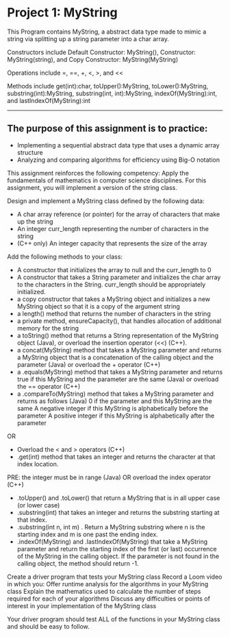 # Project 1: MyString
This Program contains MyString, a abstract data type made to mimic a string via splitting up a string parameter into a char array.

Constructors include Default Constructor: MyString(), Constructor: MyString(string), and Copy Constructor: MyString(MyString)

Operations include =, ==, +, <, >, and <<

Methods include get(int):char, toUpper():MyString, toLower():MyString, substring(int):MyString, substring(int, int):MyString, indexOf(MyString):int, and lastIndexOf(MyString):int

---

## The purpose of this assignment is to practice:
* Implementing a sequential abstract data type that uses a dynamic array structure
* Analyzing and comparing algorithms for efficiency using Big-O notation

This assignment reinforces the following competency: Apply the fundamentals of mathematics in computer science disciplines.
For this assignment, you will implement a version of the string class.    

Design and implement a MyString class defined by the following data:
* A char array reference (or pointer) for the array of characters that make up the string
* An integer curr_length representing the number of characters in the string
* (C++ only) An integer capacity that represents the size of the array

Add the following methods to your class:
* A constructor that initializes the array to null and the curr_length to 0
* A constructor that takes a String parameter and initializes the char array to the characters in the String.  curr_length should be appropriately initialized.
* a copy constructor that takes a MyString object and initializes a new MyString object so that it is a copy of the argument string
* a length() method that returns the number of characters in the string
* a private method, ensureCapacity(), that handles allocation of additional memory for the string
* a toString() method that returns a String representation of the MyString object (Java), or overload the insertion operator (<<) (C++).
* a concat(MyString) method that takes a MyString parameter and returns a MyString object that is a concatenation of the calling object and the parameter (Java) or overload the + operator (C++)
* a .equals(MyString) method that takes a MyString parameter and returns true if this MyString and the parameter are the same (Java) or overload the == operator (C++)
* a .compareTo(MyString) method that takes a MyString parameter and returns as follows (Java)
0 if the parameter and this MyString are the same
A negative integer if this MyString is alphabetically before the parameter
A positive integer if this MyString is alphabetically after the parameter

OR

* Overload the < and > operators (C++)
* .get(int) method that takes an integer and returns the character at that index location.  

PRE:  the integer must be in range (Java) OR overload the index operator (C++)
* .toUpper() and .toLower() that return a MyString that is in all upper case (or lower case)
* .substring(int) that takes an integer and returns the substring starting at that index.
* .substring(int n, int m) .  Return a MyString substring where n is the starting index and m is one past the ending index.
* .indexOf(MyString) and .lastIndexOf(MyString) that take a MyString parameter and return the starting index of the first (or last) occurrence of the MyString in the calling object.  If the parameter is not found in the calling object, the method should return -1.


Create a driver program that tests your MyString class 
Record a Loom video in which you: 
Offer runtime analysis for the algorithms in your MyString class
Explain the mathematics used to calculate the number of steps required for each of your algorithms
Discuss any difficulties or points of interest in your implementation of the MyString class


Your driver program should test ALL of the functions in your MyString class and should be easy to follow.